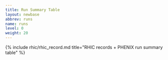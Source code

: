 ```yaml
---
title: Run Summary Table
layout: newbase
abbrev: runs
name: runs
level: 0
weight: 20
---
```


{% include rhic/rhic_record.md title="RHIC records + PHENIX run summary table" %}
